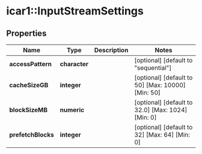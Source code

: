 # icar1::InputStreamSettings


## Properties
Name | Type | Description | Notes
------------ | ------------- | ------------- | -------------
**accessPattern** | **character** |  | [optional] [default to &quot;sequential&quot;] 
**cacheSizeGB** | **integer** |  | [optional] [default to 50] [Max: 10000] [Min: 50] 
**blockSizeMB** | **numeric** |  | [optional] [default to 32.0] [Max: 1024] [Min: 0] 
**prefetchBlocks** | **integer** |  | [optional] [default to 32] [Max: 64] [Min: 0] 


